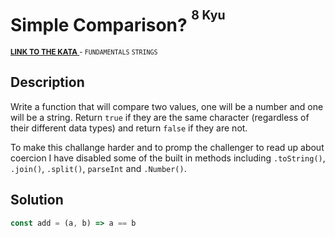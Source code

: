 <h1>Simple Comparison? <sup><sup>8 Kyu</sup></sup></h1>

<sup>
  <a href="https://www.codewars.com/kata/57f6ecdfcca6e045d2001207">
    <strong>LINK TO THE KATA</strong>
  </a> - <code>FUNDAMENTALS</code> <code>STRINGS</code>
</sup>

## Description

Write a function that will compare two values, one will be a number and one will be a string. Return `true` if they are the same character (regardless of their different data types) and return `false` if they are not.

To make this challange harder and to promp the challenger to read up about coercion I have disabled some of the built in methods including `.toString()`, `.join()`, `.split()`, `parseInt` and `.Number()`.

## Solution

```javascript
const add = (a, b) => a == b
```
